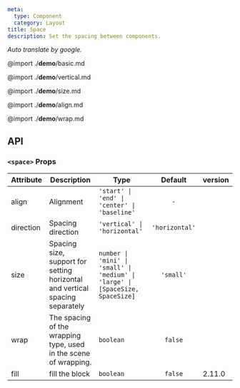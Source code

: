 ```yaml
meta:
  type: Component
  category: Layout
title: Space
description: Set the spacing between components.
```

*Auto translate by google.*

@import ./__demo__/basic.md

@import ./__demo__/vertical.md

@import ./__demo__/size.md

@import ./__demo__/align.md

@import ./__demo__/wrap.md

## API


### `<space>` Props

|Attribute|Description|Type|Default|version|
|---|---|---|:---:|:---|
|align|Alignment|`'start' \| 'end' \| 'center' \| 'baseline'`|`-`||
|direction|Spacing direction|`'vertical' \| 'horizontal'`|`'horizontal'`||
|size|Spacing size, support for setting horizontal and vertical spacing separately|`number \| 'mini' \| 'small' \| 'medium' \| 'large' \| [SpaceSize, SpaceSize]`|`'small'`||
|wrap|The spacing of the wrapping type, used in the scene of wrapping.|`boolean`|`false`||
|fill|fill the block|`boolean`|`false`|2.11.0|


